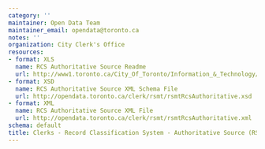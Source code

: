 ```yaml
---
category: ''
maintainer: Open Data Team
maintainer_email: opendata@toronto.ca
notes: ''
organization: City Clerk's Office
resources:
- format: XLS
  name: RCS Authoritative Source Readme
  url: http://www1.toronto.ca/City_Of_Toronto/Information_&_Technology/Open_Data/Data_Sets/Assets/Files/rsmtRcsAuthoritativeReadme.xls
- format: XSD
  name: RCS Authoritative Source XML Schema File
  url: http://opendata.toronto.ca/clerk/rsmt/rsmtRcsAuthoritative.xsd
- format: XML
  name: RCS Authoritative Source XML File
  url: http://opendata.toronto.ca/clerk/rsmt/rsmtRcsAuthoritative.xml
schema: default
title: Clerks - Record Classification System - Authoritative Source (RSMT)
---
```

